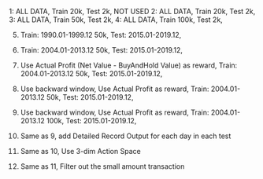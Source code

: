 1: ALL DATA, Train 20k, Test 2k, NOT USED
2: ALL DATA, Train 20k, Test 2k,
3: ALL DATA, Train 50k, Test 2k,
4: ALL DATA, Train 100k, Test 2k,

5. Train: 1990.01-1999.12 50k, Test: 2015.01-2019.12,
6. Train: 2004.01-2013.12 50k, Test: 2015.01-2019.12,

7. Use Actual Profit (Net Value - BuyAndHold Value) as reward, 
   Train: 2004.01-2013.12 50k, Test: 2015.01-2019.12,

8. Use backward window, Use Actual Profit as reward, 
   Train: 2004.01-2013.12 50k, Test: 2015.01-2019.12,

9. Use backward window, Use Actual Profit as reward, 
   Train: 2004.01-2013.12 100k, Test: 2015.01-2019.12,

10. Same as 9, add Detailed Record Output for each day in each test

11. Same as 10, Use 3-dim Action Space

12. Same as 11, Filter out the small amount transaction